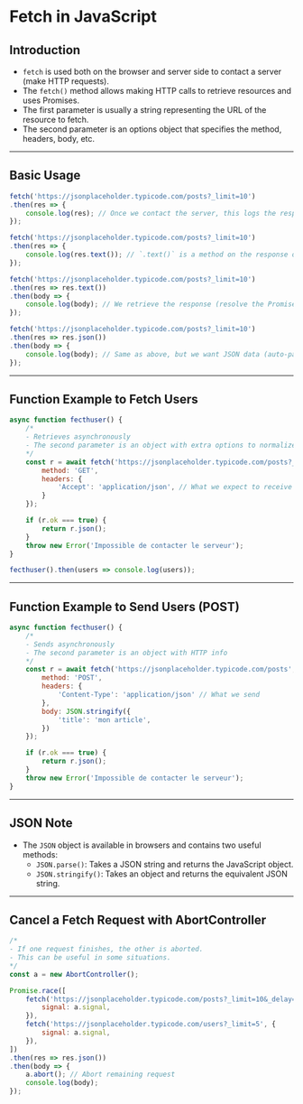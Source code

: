 
#  Fetch in JavaScript

##  Introduction

- `fetch` is used both on the browser and server side to contact a server (make HTTP requests).
- The `fetch()` method allows making HTTP calls to retrieve resources and uses Promises.
- The first parameter is usually a string representing the URL of the resource to fetch.
- The second parameter is an options object that specifies the method, headers, body, etc.

---

##  Basic Usage

```js
fetch('https://jsonplaceholder.typicode.com/posts?_limit=10')
.then(res => {
    console.log(res); // Once we contact the server, this logs the response object (a Promise)
});
```

```js
fetch('https://jsonplaceholder.typicode.com/posts?_limit=10')
.then(res => {
    console.log(res.text()); // `.text()` is a method on the response object: returns the body as a textual Promise
});
```

```js
fetch('https://jsonplaceholder.typicode.com/posts?_limit=10')
.then(res => res.text())
.then(body => {
    console.log(body); // We retrieve the response (resolve the Promise with text) and log the body
});
```

```js
fetch('https://jsonplaceholder.typicode.com/posts?_limit=10')
.then(res => res.json())
.then(body => {
    console.log(body); // Same as above, but we want JSON data (auto-parsed)
});
```

---

##  Function Example to Fetch Users

```js
async function fecthuser() {
    /*
    - Retrieves asynchronously
    - The second parameter is an object with extra options to normalize the HTTP request
    */
    const r = await fetch('https://jsonplaceholder.typicode.com/posts?_lcimit=10', {
        method: 'GET',
        headers: {
            'Accept': 'application/json', // What we expect to receive
        }
    });

    if (r.ok === true) {
        return r.json();
    }
    throw new Error('Impossible de contacter le serveur');
}

fecthuser().then(users => console.log(users));
```

---

##  Function Example to Send Users (POST)

```js
async function fecthuser() {
    /*
    - Sends asynchronously
    - The second parameter is an object with HTTP info
    */
    const r = await fetch('https://jsonplaceholder.typicode.com/posts', {
        method: 'POST',
        headers: {
            'Content-Type': 'application/json' // What we send
        },
        body: JSON.stringify({
            'title': 'mon article',
        })
    });

    if (r.ok === true) {
        return r.json();
    }
    throw new Error('Impossible de contacter le serveur');
}
```

---

##  JSON Note

- The `JSON` object is available in browsers and contains two useful methods:
    - `JSON.parse()`: Takes a JSON string and returns the JavaScript object.
    - `JSON.stringify()`: Takes an object and returns the equivalent JSON string.

---

##  Cancel a Fetch Request with AbortController

```js
/*
- If one request finishes, the other is aborted.
- This can be useful in some situations.
*/
const a = new AbortController();

Promise.race([
    fetch('https://jsonplaceholder.typicode.com/posts?_limit=10&_delay=3000', {
        signal: a.signal,
    }),
    fetch('https://jsonplaceholder.typicode.com/users?_limit=5', {
        signal: a.signal,
    }),
])
.then(res => res.json())
.then(body => {
    a.abort(); // Abort remaining request
    console.log(body);
});
```